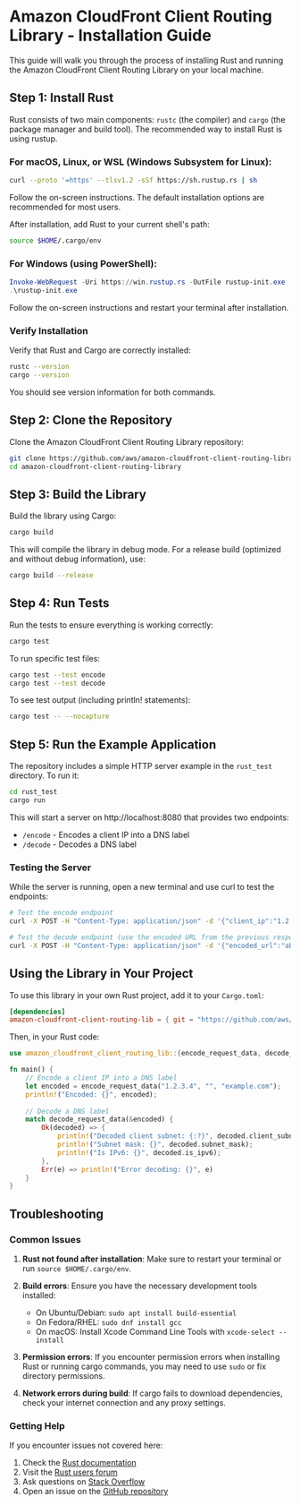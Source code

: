 # Amazon CloudFront Client Routing Library - Installation Guide

This guide will walk you through the process of installing Rust and running the Amazon CloudFront Client Routing Library on your local machine.

## Step 1: Install Rust

Rust consists of two main components: `rustc` (the compiler) and `cargo` (the package manager and build tool). The recommended way to install Rust is using rustup.

### For macOS, Linux, or WSL (Windows Subsystem for Linux):

```bash
curl --proto '=https' --tlsv1.2 -sSf https://sh.rustup.rs | sh
```

Follow the on-screen instructions. The default installation options are recommended for most users.

After installation, add Rust to your current shell's path:

```bash
source $HOME/.cargo/env
```

### For Windows (using PowerShell):

```powershell
Invoke-WebRequest -Uri https://win.rustup.rs -OutFile rustup-init.exe
.\rustup-init.exe
```

Follow the on-screen instructions and restart your terminal after installation.

### Verify Installation

Verify that Rust and Cargo are correctly installed:

```bash
rustc --version
cargo --version
```

You should see version information for both commands.

## Step 2: Clone the Repository

Clone the Amazon CloudFront Client Routing Library repository:

```bash
git clone https://github.com/aws/amazon-cloudfront-client-routing-library.git
cd amazon-cloudfront-client-routing-library
```

## Step 3: Build the Library

Build the library using Cargo:

```bash
cargo build
```

This will compile the library in debug mode. For a release build (optimized and without debug information), use:

```bash
cargo build --release
```

## Step 4: Run Tests

Run the tests to ensure everything is working correctly:

```bash
cargo test
```

To run specific test files:

```bash
cargo test --test encode
cargo test --test decode
```

To see test output (including println! statements):

```bash
cargo test -- --nocapture
```

## Step 5: Run the Example Application

The repository includes a simple HTTP server example in the `rust_test` directory. To run it:

```bash
cd rust_test
cargo run
```

This will start a server on http://localhost:8080 that provides two endpoints:
- `/encode` - Encodes a client IP into a DNS label
- `/decode` - Decodes a DNS label

### Testing the Server

While the server is running, open a new terminal and use curl to test the endpoints:

```bash
# Test the encode endpoint
curl -X POST -H "Content-Type: application/json" -d '{"client_ip":"1.2.3.4","content_group_id":"my-content-group","fqdn":"example.com"}' http://localhost:8080/encode

# Test the decode endpoint (use the encoded URL from the previous response)
curl -X POST -H "Content-Type: application/json" -d '{"encoded_url":"abacaqdaaaaaaaamiyjpbvsbssmxe.example.com"}' http://localhost:8080/decode
```

## Using the Library in Your Project

To use this library in your own Rust project, add it to your `Cargo.toml`:

```toml
[dependencies]
amazon-cloudfront-client-routing-lib = { git = "https://github.com/aws/amazon-cloudfront-client-routing-library.git" }
```

Then, in your Rust code:

```rust
use amazon_cloudfront_client_routing_lib::{encode_request_data, decode_request_data};

fn main() {
    // Encode a client IP into a DNS label
    let encoded = encode_request_data("1.2.3.4", "", "example.com");
    println!("Encoded: {}", encoded);
    
    // Decode a DNS label
    match decode_request_data(&encoded) {
        Ok(decoded) => {
            println!("Decoded client subnet: {:?}", decoded.client_subnet);
            println!("Subnet mask: {}", decoded.subnet_mask);
            println!("Is IPv6: {}", decoded.is_ipv6);
        },
        Err(e) => println!("Error decoding: {}", e)
    }
}
```

## Troubleshooting

### Common Issues

1. **Rust not found after installation**: Make sure to restart your terminal or run `source $HOME/.cargo/env`.

2. **Build errors**: Ensure you have the necessary development tools installed:
   - On Ubuntu/Debian: `sudo apt install build-essential`
   - On Fedora/RHEL: `sudo dnf install gcc`
   - On macOS: Install Xcode Command Line Tools with `xcode-select --install`

3. **Permission errors**: If you encounter permission errors when installing Rust or running cargo commands, you may need to use `sudo` or fix directory permissions.

4. **Network errors during build**: If cargo fails to download dependencies, check your internet connection and any proxy settings.

### Getting Help

If you encounter issues not covered here:

1. Check the [Rust documentation](https://www.rust-lang.org/learn)
2. Visit the [Rust users forum](https://users.rust-lang.org/)
3. Ask questions on [Stack Overflow](https://stackoverflow.com/questions/tagged/rust)
4. Open an issue on the [GitHub repository](https://github.com/aws/amazon-cloudfront-client-routing-library/issues)
